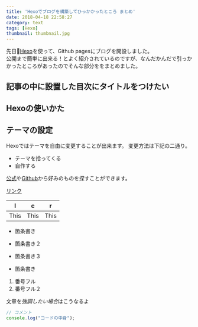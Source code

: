 ```yaml
---
title: 'Hexoでブログを構築してひっかかったところ まとめ'
date: 2018-04-18 22:58:27
category: text
tags: [Hexo]
thumbnail: thumbnail.jpg
---
```


先日[Hexo](https://hexo.io/)を使って、Github pagesにブログを開設しました。   
公開まで簡単に出来る！とよく紹介されているのですが、なんだかんだで引っかかったところがあったのでそんな部分ををまとめました。  

<!-- toc -->

## 記事の中に設置した目次にタイトルをつけたい

## Hexoの使いかた

## テーマの設定

Hexoではテーマを自由に変更することが出来ます。
変更方法は下記の二通り。
- テーマを拾ってくる
- 自作する

[公式](https://hexo.io/themes/index.html)や[Github](https://github.com/search?utf8=%E2%9C%93&q=hexo-theme&ref=simplesearch)から好みのものを探すことができます。



[リンク](http://www.yahoo.co.jp/ "リンク")

|     l      |        c    |     r        |
|:----------:|:-----------:|:------------:|
| This       |        This |     This     |

- 箇条書き
- 箇条書き２
- 箇条書き３

- 箇条書き
1. 番号フル
2. 番号フル２


文章を*強調したい場合*はこうなるよ

```javascript
// コメント
console.log("コードの中身");
```